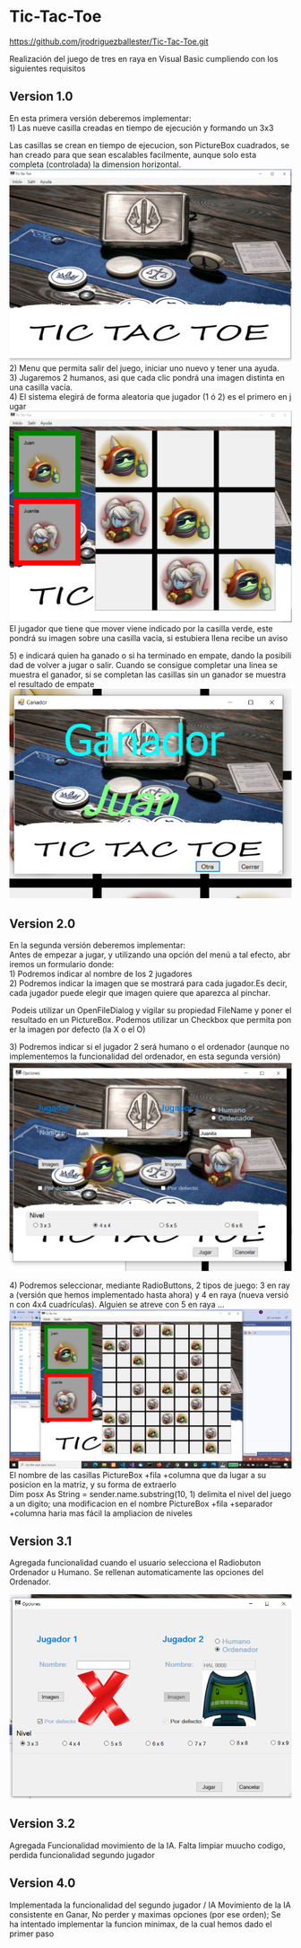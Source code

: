 # Tic-Tac-Toe

<https://github.com/jrodriguezballester/Tic-Tac-Toe.git>

Realización del juego de tres en raya en Visual Basic cumpliendo con los siguientes requisitos

## Version 1.0

En esta primera versión deberemos implementar:
1) Las nueve casilla creadas en tiempo de ejecución y formando un 3x3

Las casillas se crean en tiempo de ejecucion, son PictureBox cuadrados, se han creado para que sean escalables facilmente, aunque solo esta completa (controlada) la dimension horizontal.
    ![Screenshot](/recursos/c2.png)
2) Menu que permita salir del juego, iniciar uno nuevo y tener una ayuda.
3) Jugaremos 2 humanos, asi que cada clic pondrá una imagen distinta en  una casilla vacía.
4) El sistema elegirá de forma aleatoria que jugador (1 ó 2) es el primero en jugar
 ![Screenshot](/recursos/c3.png)
 El jugador que tiene que mover viene indicado por la casilla verde, este pondrá su imagen sobre una casilla vacia, si estubiera llena recibe un aviso

5) e indicará quien ha ganado o si ha terminado en empate, dando la posibilidad de volver a jugar o salir.
Cuando se consigue completar una linea se muestra el ganador, si se completan las casillas sin un ganador se muestra el resultado de empate
![Screenshot](/recursos/c4.png)

## Version 2.0

En la segunda versión deberemos implementar:
Antes de empezar a jugar, y utilizando una opción del menú a tal efecto, abriremos un formulario donde:
1) Podremos indicar al nombre de los 2 jugadores
2) Podremos indicar la imagen que se mostrará para cada jugador.Es decir,cada jugador puede elegir que imagen quiere que aparezca al pinchar.

 Podeis utilizar un OpenFileDialog y vigilar su propiedad FileName y poner el resultado en un PictureBox. Podemos utilizar un Checkbox que permita poner la imagen por defecto (la X o el O)

3) Podremos indicar si el jugador 2 será humano o el ordenador (aunque no implementemos la funcionalidad del ordenador, en esta segunda versión)
![Screenshot](/recursos/c5.png)

4) Podremos seleccionar, mediante RadioButtons, 2 tipos de juego: 3 en raya (versión que hemos implementado hasta ahora) y 4 en raya (nueva versión con 4x4 cuadrículas). Alguien se atreve con 5 en raya ...
![Screenshot](/recursos/c6.png)
El nombre de las casillas PictureBox +fila +columna que da lugar a su posicion en la matriz,  y su forma de extraerlo Dim posx As String = sender.name.substring(10, 1) delimita el nivel del juego a un digito; una modificacion en el nombre  PictureBox +fila +separador +columna haria mas fácil la ampliacion de niveles

## Version 3.1

Agregada funcionalidad cuando el usuario selecciona el Radiobuton Ordenador u Humano. Se rellenan automaticamente las opciones del Ordenador.

![Screenshot](/recursos/captOpcIA.png)

## Version 3.2

Agregada Funcionalidad movimiento de la IA. Falta limpiar muucho codigo, perdida funcionalidad segundo jugador

## Version 4.0

Implementada la funcionalidad del segundo jugador / IA
Movimiento de la IA consistente en Ganar, No perder y maximas opciones (por ese orden); Se ha intentado implementar la funcion minimax, de la cual hemos dado el primer paso
